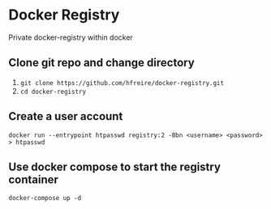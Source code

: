 # Docker Registry
Private docker-registry within docker

## Clone git repo and change directory
1. `git clone https://github.com/hfreire/docker-registry.git`
2. `cd docker-registry`

## Create a user account
`docker run --entrypoint htpasswd registry:2 -Bbn <username> <password> > htpasswd`

## Use docker compose to start the registry container
`docker-compose up -d`
